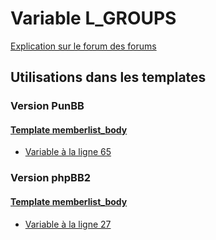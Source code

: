 # Variable L_GROUPS
[Explication sur le forum des forums](http://forum.forumactif.com/t294113-listing-des-variables#L_GROUPS)
## Utilisations dans les templates
### Version PunBB
#### [Template memberlist_body](punbb/memberlist_body.md)
* [Variable à la ligne 65](../punbb/memberlist_body.tpl#L65)
### Version phpBB2
#### [Template memberlist_body](subsilver/memberlist_body.md)
* [Variable à la ligne 27](../subsilver/memberlist_body.tpl#L27)